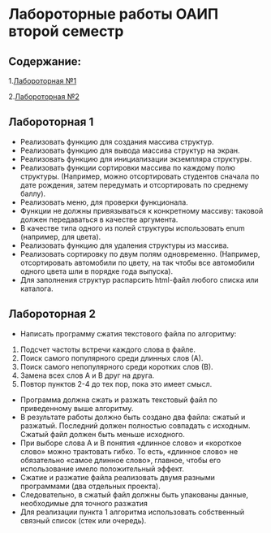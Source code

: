 # Лабороторные работы ОАИП второй семестр

## Содержание:

1.[Лабороторная №1](#лабороторная-1)

2.[Лабороторная №2](#лабороторная-2)

## Лабороторная 1
- Реализовать функцию для создания массива структур.
- Реализовать функцию для вывода массива структур на экран.
- Реализовать функцию для инициализации экземпляра структуры.
- Реализовать функции сортировки массива по каждому полю структуры. (Например, можно отсортировать студентов сначала по дате рождения, затем передумать и отсортировать по среднему баллу).
- Реализовать меню, для проверки функционала.
- Функции не должны привязываться к конкретному массиву: таковой должен передаваться в качестве аргумента.
- В качестве типа одного из полей структуры использовать enum (например, для цвета).
- Реализовать функцию для удаления структуры из массива.
- Реализовать сортировку по двум полям одновременно. (Например, отсортировать автомобили по цвету, на так чтобы все автомобили одного цвета шли в порядке года выпуска).
- Для заполнения структур распарсить html-файл любого списка или каталога.

## Лабороторная 2
- Написать программу сжатия текстового файла по алгоритму: 

1. Подсчет частоты встречи каждого слова в файле.
2. Поиск самого популярного среди длинных слов (А).
3. Поиск самого непопулярного среди коротких слов (В).
4. Замена всех слов А и В друг на друга.
5. Повтор пунктов 2-4 до тех пор, пока это имеет смысл.
	
- Программа должна сжать и разжать текстовый файл по приведенному выше алгоритму.
- В результате работы должно быть создано два файла: сжатый и разжатый. Последний должен полностью совпадать с исходным. Сжатый файл должен быть меньше исходного.
- При выборе слова А и В понятия «длинное слово» и «короткое слово» можно трактовать гибко. То есть, «длинное слово» не обязательно «самое длинное слово», главное, чтобы его использование имело положительный эффект.
- Сжатие и разжатие файла реализовать двумя разными программами (два отдельных проекта).
- Следовательно, в сжатый файл должны быть упакованы данные, необходимые для точного разжатия
- Для реализации пункта 1 алгоритма использовать собственный связный список (стек или очередь).
